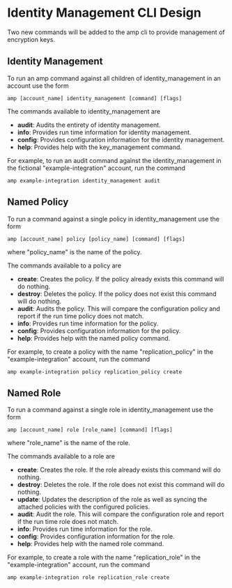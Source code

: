 # Identity Management CLI Design

Two new commands will be added to the amp cli to provide management of encryption keys.


## Identity Management

To run an amp command against all children of identity_management in an account use the form

```shell
amp [account_name] identity_management [command] [flags]
```

The commands available to identity_management are

- **audit**: Audits the entirety of identity management.
- **info**: Provides run time information for identity management.
- **config**: Provides configuration information for the identity management.
- **help**: Provides help with the key_management command.


For example, to run an audit command against the identity_management in the fictional "example-integration" account, run the command

```shell
amp example-integration identity_management audit
```


## Named Policy

To run a command against a single policy in identity_management use the form

```shell
amp [account_name] policy [policy_name] [command] [flags]
```

where "policy_name" is the name of the policy.

The commands available to a policy are

- **create**: Creates the policy. If the policy already exists this command will do nothing.
- **destroy**: Deletes the policy. If the policy does not exist this command will do nothing.
- **audit**: Audits the policy. This will compare the configuration policy and report if the run time policy does not match.
- **info**: Provides run time information for the policy.
- **config**: Provides configuration information for the policy.
- **help**: Provides help with the named policy command.

For example, to create a policy with the name "replication_policy" in the "example-integration" account, run the command

```shell
amp example-integration policy replication_policy create
```


## Named Role

To run a command against a single role in identity_management use the form 

```shell
amp [account_name] role [role_name] [command] [flags]
```

where "role_name" is the name of the role.

The commands available to a role are

- **create**: Creates the role. If the role already exists this command will do nothing.
- **destroy**: Deletes the role. If the role does not exist this command will do nothing.
- **update**: Updates the description of the role as well as syncing the attached policies with the configured policies.
- **audit**: Audit the role. This will compare the configuration role and report if the run time role does not match.
- **info**: Provides run time information for the role.
- **config**: Provides configuration information for the role.
- **help**: Provides help with the named role command.

For example, to create a role with the name "replication_role" in the "example-integration" account, run the command

```shell
amp example-integration role replication_role create
```
